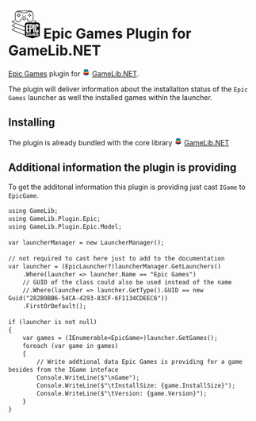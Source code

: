![GameLib.NET](Resources/GameLibPluginLogo64px.png "GameLib.NET Epic Games") 
Epic Games Plugin for GameLib.NET
======

[Epic Games](https://www.epicgames.com) plugin for ![GameLib.NET](../../Resources/GameLibNET-Logo-16px.png "GameLib.NET") [GameLib.NET](README.md). 

The plugin will deliver information about the installation status of the `Epic Games` launcher as well the installed games within the launcher.

## Installing

The plugin is already bundled with the core library ![GameLib.NET](../../Resources/GameLibNET-Logo-16px.png "GameLib.NET") [GameLib.NET](README.md)


## Additional information the plugin is providing

To get the additonal information this plugin is providing just cast `IGame` to `EpicGame`.


```CSharp
using GameLib;
using GameLib.Plugin.Epic;
using GameLib.Plugin.Epic.Model;

var launcherManager = new LauncherManager();

// not required to cast here just to add to the documentation
var launcher = (EpicLauncher?)launcherManager.GetLaunchers()
    .Where(launcher => launcher.Name == "Epic Games")
    // GUID of the class could also be used instead of the name
    //.Where(launcher => launcher.GetType().GUID == new Guid("282B9BB6-54CA-4293-83CF-6F1134CDEEC6"))
    .FirstOrDefault();

if (launcher is not null)
{
    var games = (IEnumerable<EpicGame>)launcher.GetGames();
    foreach (var game in games)
    {
        // Write addtional data Epic Games is providing for a game besides from the IGame inteface
        Console.WriteLine($"\nGame");
        Console.WriteLine($"\tInstallSize: {game.InstallSize}");
        Console.WriteLine($"\tVersion: {game.Version}");
    }
}
```